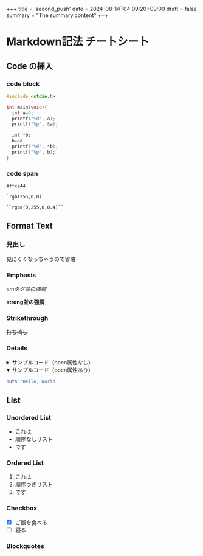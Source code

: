 +++
title = 'second_push'
date = 2024-08-14T04:09:20+09:00
draft = false
summary = "The summary content"
+++

# Markdown記法 チートシート

## Code の挿入
### code block
```c
#include <stdio.h>

int main(void){
  int a=0;
  printf("%d", a);
  printf("%p", &a);

  int *b;
  b=&a;
  printf("%d", *b);
  printf("%p", b);
}
```

### code span
`#ffce44`

`` `rgb(255,0,0)` ``

``` ``rgba(0,255,0,0.4)`` ```

## Format Text
### 見出し
見にくくなっちゃうので省略

### Emphasis
*emタグ並の強調*

**strong並の強調**

### Strikethrough
~~打ち消し~~

### Details

<details><summary>サンプルコード（open属性なし）</summary>

```rb
puts 'Hello, World'
```
</details>

<details open><summary>サンプルコード（open属性あり）</summary>

```rb
puts 'Hello, World'
```
</details>

## List
### Unordered List
- これは
- 順序なしリスト
- です
### Ordered List
1. これは
2. 順序つきリスト
3. です
### Checkbox
- [x] ご飯を食べる
- [ ] 寝る
### Blockquotes
